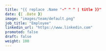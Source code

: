 ```yaml
---
title: "{{ replace .Name "-" " " | title }}"
date: {{ .Date }}
image: "images/team/default.png"
job_title: "Employee"
linkedin_url: "https://www.linkedin.com"
promoted: false
draft: false
weight: 100
---
```


